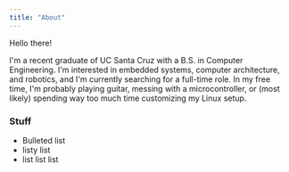 ```yaml
---
title: "About"
---
```


Hello there!

I'm a recent graduate of UC Santa Cruz with a B.S. in Computer Engineering. I'm interested in embedded systems, computer architecture, and robotics, and I'm currently searching for a full-time role. In my free time, I'm probably playing guitar, messing with a microcontroller, or (most likely) spending way too much time customizing my Linux setup. 

### Stuff
* Bulleted list
* listy list
* list list list

